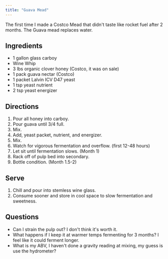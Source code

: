 ```yaml
---
title: "Guava Mead"
---
```


The first time I made a Costco Mead that didn't taste like rocket fuel after 2 months. The Guava mead replaces water.

## Ingredients

* 1 gallon glass carboy
* Wine Whip
* 3 lbs organic clover honey (Costco, it was on sale)
* 1 pack guava nectar (Costco)
* 1 packet Lalvin ICV D47 yeast
* 1 tsp yeast nutrient
* 2 tsp yeast energizer


## Directions

1. Pour all honey into carboy.
2. Pour guava until 3/4 full.
3. Mix.
4. Add, yeast packet, nutrient, and energizer.
5. Mix.
6. Watch for vigorous fermentation and overflow. (first 12-48 hours)
7. Let sit until fermentation slows. (Month 1)
8. Rack off of pulp bed into secondary.
9. Bottle condition. (Month 1.5-2)

## Serve

1. Chill and pour into stemless wine glass.
2. Consume sooner and store in cool space to slow fermentation and sweetness.

## Questions

* Can I strain the pulp out? I don't think it's worth it.
* What happens if I keep it at warmer temps fermenting for 3 months? I feel like it could ferment longer.
* What is my ABV, I haven't done a gravity reading at mixing, my guess is use the hydrometer?  
